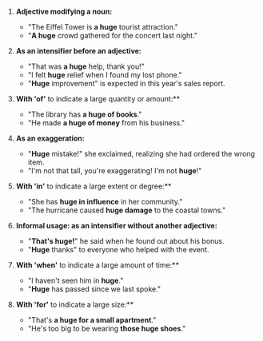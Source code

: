 1. **Adjective modifying a noun:**
   - "The Eiffel Tower is **a huge** tourist attraction."
   - "**A huge** crowd gathered for the concert last night."

2. **As an intensifier before an adjective:**
   - "That was **a huge** help, thank you!"
   - "I felt **huge** relief when I found my lost phone."
   - "**Huge** improvement" is expected in this year's sales report.

3. **With 'of'** to indicate a large quantity or amount:**
   - "The library has **a huge of books**."
   - "He made **a huge of money** from his business."

4. **As an exaggeration:**
   - "**Huge** mistake!" she exclaimed, realizing she had ordered the wrong item.
   - "I'm not that tall, you're exaggerating! I'm not **huge**!"

5. **With 'in'** to indicate a large extent or degree:**
   - "She has **huge in influence** in her community."
   - "The hurricane caused **huge damage** to the coastal towns."

6. **Informal usage: as an intensifier without another adjective:**
   - "**That's huge!**" he said when he found out about his bonus.
   - "**Huge** thanks" to everyone who helped with the event.

7. **With 'when'** to indicate a large amount of time:**
   - "I haven't seen him in **huge**."
   - "**Huge** has passed since we last spoke."

8. **With 'for'** to indicate a large size:**
   - "That's **a huge for a small apartment**."
   - "He's too big to be wearing **those huge shoes**."